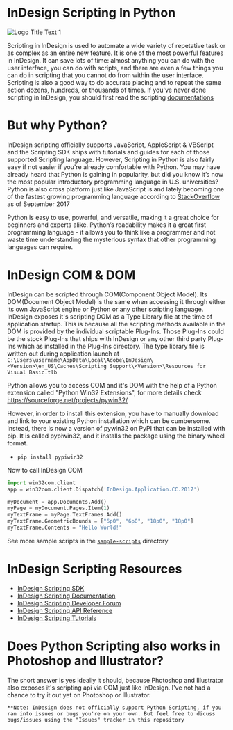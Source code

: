 # InDesign Scripting In Python
![](https://i.imgur.com/mnmAIDH.png "Logo Title Text 1")

Scripting in InDesign is used to automate a wide variety of repetative task or as complex as an entire new feature. It is one of the most powerful features in InDesign. It can save lots of time: almost anything you can do with the user interface, you can do with scripts, and there are even a few things you can do in scripting that you cannot do from within the user interface. Scripting is also a good way to do accurate placing and to repeat the same action dozens, hundreds, or thousands of times. If you've never done scripting in InDesign, you should first read the scripting [documentations](https://console.adobe.io/downloads/id)

# But why Python?
InDesign scripting officially supports JavaScript, AppleScript & VBScript and the Scripting SDK ships with tutorials and guides for each of those supported Scripting language. However, Scripting in Python is also fairly easy if not easier if you're already comfortable with Python. You may have already heard that Python is gaining in popularity, but did you know it’s now the most popular introductory programming language in U.S. universities? Python is also cross platform just like JavaScript is and lately becoming one of the fastest growing programming language according to [StackOverflow](https://stackoverflow.blog/2017/09/06/incredible-growth-python) as of September 2017

Python is easy to use, powerful, and versatile, making it a great choice for beginners and experts alike. Python’s readability makes it a great first programming language - it allows you to think like a programmer and not waste time understanding the mysterious syntax that other programming languages can require.

# InDesign COM & DOM
InDesign can be scripted through COM(Component Object Model). Its DOM(Document Object Model) is the same when accessing it through either its own JavaScript engine or Python or any other scripting language. InDesign exposes it's scripting DOM as a Type Library file at the time of application startup. This is because all the scripting methods available in the DOM is provided by the individual scriptable Plug-Ins. Those Plug-Ins could be the stock Plug-Ins that ships with InDesign or any other third party Plug-Ins which as installed in the Plug-Ins directory. The type library file is written out during application launch at `C:\Users\username\AppData\Local\Adobe\InDesign\<Version>\en_US\Caches\Scripting Support\<Version>\Resources for Visual Basic.tlb`

Python allows you to access COM and it's DOM with the help of a Python extension called  "Python Win32 Extensions", for more details check https://sourceforge.net/projects/pywin32/

However, in order to install this extension, you have to manually download and link to your existing Python installation which can be cumbersome. Instead, there is now a version of pywin32 on PyPI that can be installed with pip. It is called pypiwin32, and it installs the package using the binary wheel format.

* `pip install pypiwin32`

Now to call InDesign COM

```python
import win32com.client
app = win32com.client.Dispatch('InDesign.Application.CC.2017')

myDocument = app.Documents.Add()
myPage = myDocument.Pages.Item(1)
myTextFrame = myPage.TextFrames.Add()
myTextFrame.GeometricBounds = ["6p0", "6p0", "18p0", "18p0"]
myTextFrame.Contents = "Hello World!"
```
See more sample scripts in the [`sample-scripts`](https://github.com/lohriialo/indesign-scripting-python/tree/master/sample-scripts) directory

# InDesign Scripting Resources
* [InDesign Scripting SDK](https://console.adobe.io/downloads/id)
* [InDesign Scripting Documentation](http://www.adobe.com/devnet/indesign/documentation.html)
* [InDesign Scripting Developer Forum](https://forums.adobe.com/community/indesign/indesign_scripting)
* [InDesign Scripting API Reference](http://www.indesignjs.de/extendscriptAPI/indesign12)
* [InDesign Scripting Tutorials](https://www.youtube.com/user/BSKTCreation/videos)

# Does Python Scripting also works in Photoshop and Illustrator?
The short answer is yes ideally it should, because Photoshop and Illustrator also exposes it's scripting api via COM just like InDesign. I've not had a chance to try it out yet on Photoshop or Illustrator.

`**Note: InDesign does not officially support Python Scripting, if you ran into issues or bugs you're on your own. But feel free to dicuss bugs/issues using the "Issues" tracker in this repository`
